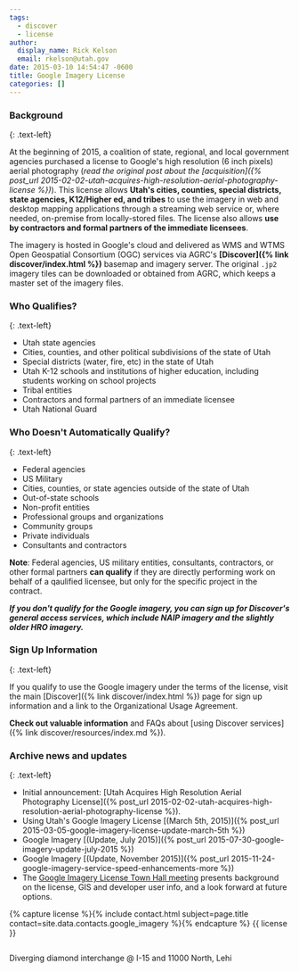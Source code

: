 ```yaml
---
tags:
  - discover
  - license
author:
  display_name: Rick Kelson
  email: rkelson@utah.gov
date: 2015-03-10 14:54:47 -0600
title: Google Imagery License
categories: []
---
```

### Background
{: .text-left}

At the beginning of 2015, a coalition of state, regional, and local government agencies purchased a license to Google's high resolution (6 inch pixels) aerial photography (_read the original post about the [acquisition]({% post_url 2015-02-02-utah-acquires-high-resolution-aerial-photography-license %})_). This license allows **Utah's cities, counties, special districts, state agencies, K12/Higher ed, and tribes** to use the imagery in web and desktop mapping applications through a streaming web service or, where needed, on-premise from locally-stored files. The license also allows **use by contractors and formal partners of the immediate licensees**.

The imagery is hosted in Google's cloud and delivered as WMS and WTMS Open Geospatial Consortium (OGC) services via AGRC's **[Discover]({% link discover/index.html %})** basemap and imagery server. The original `.jp2` imagery tiles can be downloaded or obtained from AGRC, which keeps a master set of the imagery files.

### Who Qualifies?
{: .text-left}

- Utah state agencies
- Cities, counties, and other political subdivisions of the state of Utah
- Special districts (water, fire, etc) in the state of Utah
- Utah K-12 schools and institutions of higher education, including students working on school projects
- Tribal entities
- Contractors and formal partners of an immediate licensee
- Utah National Guard

### Who Doesn't Automatically Qualify?
{: .text-left}

- Federal agencies
- US Military
- Cities, counties, or state agencies outside of the state of Utah
- Out-of-state schools
- Non-profit entities
- Professional groups and organizations
- Community groups
- Private individuals
- Consultants and contractors

**Note**: Federal agencies, US military entities, consultants, contractors, or other formal partners **can qualify** if they are directly performing work on behalf of a qaulified licensee, but only for the specific project in the contract.

**_If you don't qualify for the Google imagery, you can sign up for Discover's general access services, which include NAIP imagery and the slightly older HRO imagery._**

### Sign Up Information
{: .text-left}

If you qualify to use the Google imagery under the terms of the license, visit the main [Discover]({% link discover/index.html %}) page for sign up information and a link to the Organizational Usage Agreement.

**Check out valuable information** and FAQs about [using Discover services]({% link discover/resources/index.md %}).

### Archive news and updates
{: .text-left}

- Initial announcement: [Utah Acquires High Resolution Aerial Photography License]({% post_url 2015-02-02-utah-acquires-high-resolution-aerial-photography-license %}).
- Using Utah's Google Imagery License [(March 5th, 2015)]({% post_url 2015-03-05-google-imagery-license-update-march-5th %})
- Google Imagery [(Update, July 2015)]({% post_url 2015-07-30-google-imagery-update-july-2015 %})
- Google Imagery [(Update, November 2015)]({% post_url 2015-11-24-google-imagery-service-speed-enhancements-more %})
- <i class="fab fa-youtube" aria-hidden="true"></i> The [Google Imagery License Town Hall meeting](https://youtu.be/Wch2M2rBJhU) presents background on the license, GIS and developer user info, and a look forward at future options.

{% capture license %}{% include contact.html subject=page.title contact=site.data.contacts.google_imagery %}{% endcapture %}
{{ license }}

<a href="{% link downloads/Diverging-Diamond-Interchange-Google-Imagery.png %}">
<img src="{% link images/Diverging-Diamond-Interchange-Google-Imagery-800x227.png %}" alt="" title="Click to enlarge" />
</a>

Diverging diamond interchange @ I-15 and 11000 North, Lehi
